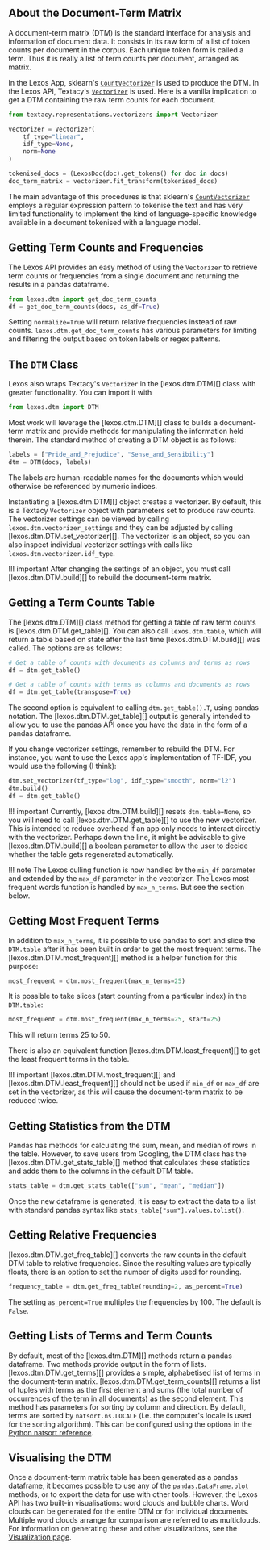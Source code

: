 ## About the Document-Term Matrix

A document-term matrix (DTM) is the standard interface for analysis and information of document data. It consists in its raw form of a list of token counts per document in the corpus. Each unique token form is called a term. Thus it is really a list of term counts per document, arranged as matrix.

In the Lexos App, sklearn's <a href="https://scikit-learn.org/stable/modules/generated/sklearn.feature_extraction.text.CountVectorizer.html" target="_blank"><code>CountVectorizer</code></a> is used to produce the DTM. In the Lexos API, Textacy's <code><a href="https://textacy.readthedocs.io/en/latest/api_reference/representations.html#textacy.representations.vectorizers.Vectorizer" target="_blank">Vectorizer</a></code> is used. Here is a vanilla implication to get a DTM containing the raw term counts for each document.

```python
from textacy.representations.vectorizers import Vectorizer

vectorizer = Vectorizer(
    tf_type="linear",
    idf_type=None,
    norm=None
)

tokenised_docs = (LexosDoc(doc).get_tokens() for doc in docs)
doc_term_matrix = vectorizer.fit_transform(tokenised_docs)
```

The main advantage of this procedures is that sklearn's <a href="https://scikit-learn.org/stable/modules/generated/sklearn.feature_extraction.text.CountVectorizer.html" target="_blank"><code>CountVectorizer</code></a> employs a regular expression pattern to tokenise the text and has very limited functionality to implement the kind of language-specific knowledge available in a document tokenised with a language model.

## Getting Term Counts and Frequencies

The Lexos API provides an easy method of using the `Vectorizer` to retrieve term counts or frequencies from a single document and returning the results in a pandas dataframe.

```python
from lexos.dtm import get_doc_term_counts
df = get_doc_term_counts(docs, as_df=True)
```

Setting `normalize=True` will return relative frequencies instead of raw counts. `lexos.dtm.get_doc_term_counts` has various parameters for limiting and filtering the output based on token labels or regex patterns.

## The `DTM` Class

Lexos also wraps Textacy's `Vectorizer` in the [lexos.dtm.DTM][] class with greater functionality. You can import it with

```python
from lexos.dtm import DTM
```

Most work will leverage the [lexos.dtm.DTM][] class to builds a document-term matrix and provide methods for manipulating the information held therein. The standard method of creating a DTM object is as follows:

```python
labels = ["Pride_and_Prejudice", "Sense_and_Sensibility"]
dtm = DTM(docs, labels)
```

The labels are human-readable names for the documents which would otherwise be referenced by numeric indices.

Instantiating a [lexos.dtm.DTM][] object creates a vectorizer. By default, this is a Textacy `Vectorizer` object with parameters set to produce raw counts. The vectorizer settings can be viewed by calling `lexos.dtm.vectorizer_settings` and they can be adjusted by calling [lexos.dtm.DTM.set_vectorizer][]. The vectorizer is an object, so you can also inspect individual vectorizer settings with calls like `lexos.dtm.vectorizer.idf_type`.

!!! important
    After changing the settings of an object, you must call [lexos.dtm.DTM.build][] to rebuild the document-term matrix.

## Getting a Term Counts Table

The [lexos.dtm.DTM][] class method for getting a table of raw term counts is [lexos.dtm.DTM.get_table][]. You can also call `lexos.dtm.table`, which will return a table based on state after the last time [lexos.dtm.DTM.build][] was called. The options are as follows:

```python
# Get a table of counts with documents as columns and terms as rows
df = dtm.get_table()

# Get a table of counts with terms as columns and documents as rows
df = dtm.get_table(transpose=True)
```

The second option is equivalent to calling `dtm.get_table().T`, using pandas notation. The [lexos.dtm.DTM.get_table][] output is generally intended to allow you to use the pandas API once you have the data in the form of a pandas dataframe.

If you change vectorizer settings, remember to rebuild the DTM. For instance, you want to use the Lexos app's implementation of TF-IDF, you would use the following (I think):

```python
dtm.set_vectorizer(tf_type="log", idf_type="smooth", norm="l2")
dtm.build()
df = dtm.get_table()
```

!!! important
    Currently, [lexos.dtm.DTM.build][] resets `dtm.table=None`, so you will need to call [lexos.dtm.DTM.get_table][] to use the new vectorizer. This is intended to reduce overhead if an app only needs to interact directly with the vectorizer. Perhaps down the line, it might be advisable to give [lexos.dtm.DTM.build][] a boolean parameter to allow the user to decide whether the table gets regenerated automatically.

!!! note
    The Lexos culling function is now handled by the `min_df` parameter and extended by the `max_df` parameter in the vectorizer. The Lexos most frequent words function is handled by `max_n_terms`. But see the section below.

## Getting Most Frequent Terms

In addition to `max_n_terms`, it is possible to use pandas to sort and slice the `DTM.table` after it has been built in order to get the most frequent terms. The [lexos.dtm.DTM.most_frequent][] method is a helper function for this purpose:

```python
most_frequent = dtm.most_frequent(max_n_terms=25)
```

It is possible to take slices (start counting from a particular index) in the `DTM.table`:

```python
most_frequent = dtm.most_frequent(max_n_terms=25, start=25)
```

This will return terms 25 to 50.

There is also an equivalent function [lexos.dtm.DTM.least_frequent][] to get the least frequent terms in the table.

!!! important
    [lexos.dtm.DTM.most_frequent][] and [lexos.dtm.DTM.least_frequent][] should not be used
    if `min_df` or `max_df` are set in the vectorizer, as this will cause the document-term matrix to be reduced twice.

## Getting Statistics from the DTM

Pandas has methods for calculating the sum, mean, and median of rows in the table. However, to save users from Googling, the DTM class has the [lexos.dtm.DTM.get_stats_table][] method that calculates these statistics and adds them to the columns in the default DTM table.

```python
stats_table = dtm.get_stats_table(["sum", "mean", "median"])
```

Once the new dataframe is generated, it is easy to extract the data to a list with standard pandas syntax like `stats_table["sum"].values.tolist()`.

## Getting Relative Frequencies

[lexos.dtm.DTM.get_freq_table][] converts the raw counts in the default DTM table to relative frequencies. Since the resulting values are typically floats, there is an option to set the number of digits used for rounding.

```python
frequency_table = dtm.get_freq_table(rounding=2, as_percent=True)
```

The setting `as_percent=True` multiples the frequencies by 100. The default is `False`.

## Getting Lists of Terms and Term Counts

By default, most of the [lexos.dtm.DTM][] methods return a pandas dataframe. Two methods provide output in the form of lists. [lexos.dtm.DTM.get_terms][] provides a simple, alphabetised list of terms in the document-term matrix. [lexos.dtm.DTM.get_term_counts][] returns a list of tuples with terms as the first element and sums (the total number of occurrences of the term in all documents) as the second element. This method has parameters for sorting by column and direction. By default, terms are sorted by `natsort.ns.LOCALE` (i.e. the computer's locale is used for the sorting algorithm). This can be configured using the options in the <a href="https://natsort.readthedocs.io/en/master/api.html#natsort.ns" target="_blank">Python natsort reference</a>.

## Visualising the DTM

Once a document-term matrix table has been generated as a pandas dataframe, it becomes possible to use any of the <a href="https://pandas.pydata.org/docs/reference/api/pandas.DataFrame.plot.html" target="_blank"><code>pandas.DataFrame.plot</code></a> methods, or to export the data for use with other tools. However, the Lexos API has two built-in visualisations: word clouds and bubble charts. Word clouds can be generated for the entire DTM or for individual documents. Multiple word clouds arrange for comparison are referred to as multiclouds. For information on generating these and other visualizations, see the [Visualization page](visualization.md).
